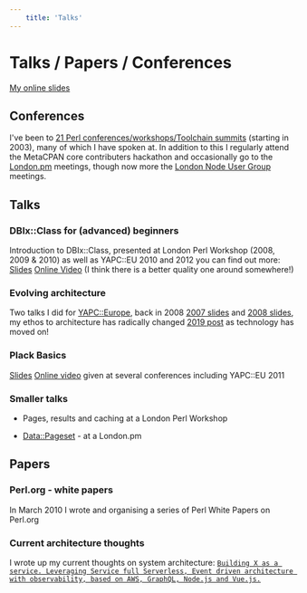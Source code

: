 ```yaml
---
	title: 'Talks'
---
```


# Talks / Papers / Conferences

[My online slides](http://www.slideshare.net/ranguard)

## Conferences

I've been to [21 Perl conferences/workshops/Toolchain summits](http://act.yapc.eu/lpw2018/user/257) (starting in 2003)</a>, many of which I have spoken at. In addition to this I regularly attend the MetaCPAN core contributers hackathon and occasionally go to the [London.pm](http://london.pm.org/) meetings, though now more the [London Node User Group](https://lnug.org/) meetings.

## Talks

### DBIx::Class for (advanced) beginners
	
Introduction to DBIx::Class, presented at London Perl Workshop (2008, 2009 &amp; 2010) as well as YAPC::EU 2010 and 2012 you can find out more: [Slides](https://www.slideshare.net/ranguard/dbixclass-introduction-2010) [Online Video](https://www.youtube.com/watch?v=N-tbMPyNlM8) (I think there is a better quality one around somewhere!)

### Evolving architecture
	
Two talks I did for <a href="http://www.yapceurope.org/">YAPC::Europe</a>,
back in 2008 [2007 slides](https://www.slideshare.net/ranguard/evolving-archetecture) and [2008 slides](https://www.slideshare.net/ranguard/evolving-architecture-further-presentation), my ethos to architecture has radically changed [2019 post](https://medium.com/@leolapworth/the-startup-stack-that-wasnt-1581df97b2eb) as technology has moved on!

### Plack Basics

[Slides](https://www.slideshare.net/ranguard/plack-basics-for-perl-websites-yapceu-2011)
 [Online video](https://www.youtube.com/watch?v=qdCmQJCaT0c) given at several conferences including YAPC::EU 2011

### Smaller talks

- Pages, results and caching at a London Perl Workshop

- [Data::Pageset](https://metacpan.org/pod/Data::Pageset) - at a London.pm

## Papers

### Perl.org - white papers
    
In March 2010 I  wrote and organising a series of <a hrefmeta= "http://www.perl.org/about/whitepapers/">Perl White Papers</a> on Perl.org
    
### Current architecture thoughts

I wrote up my current thoughts on system architecture:
[`Building X as a service. Leveraging Service full Serverless, Event driven architecture with observability, based on AWS, GraphQL, Node.js and Vue.js.`](https://medium.com/@leolapworth/the-startup-stack-that-wasnt-1581df97b2eb)
